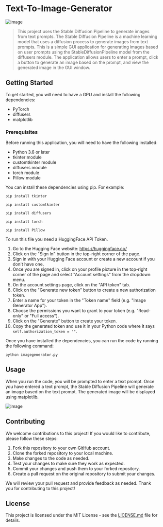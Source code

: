 # Text-To-Image-Generator

![image](https://github.com/AvishakeAdhikary/Text-To-Image-Generator/assets/32614982/1fa835b0-f8e0-4900-a696-57fea1196573)

> This project uses the Stable Diffusion Pipeline to generate images from text prompts. The Stable Diffusion Pipeline is a machine learning model that uses a diffusion process to generate images from text prompts.
> This is a simple GUI application for generating images based on user prompts using the StableDiffusionPipeline model from the diffusers module. The application allows users to enter a prompt, click a button to generate an image based on the prompt, and view the generated image in the GUI window.

## Getting Started

To get started, you will need to have a GPU and install the following dependencies:

- PyTorch
- diffusers
- matplotlib

### Prerequisites

Before running this application, you will need to have the following installed:

- Python 3.6 or later
- tkinter module
- customtkinter module
- diffusers module
- torch module
- Pillow module

You can install these dependencies using pip. For example:

```
pip install tkinter
```
```
pip install customtkinter
```
```
pip install diffusers
```
```
pip install torch
```
```
pip install Pillow
```

To run this file you need a HuggingFace API Token.

1. Go to the Hugging Face website: https://huggingface.co/
2. Click on the "Sign In" button in the top-right corner of the page.
3. Sign in with your Hugging Face account or create a new account if you don't have one.
4. Once you are signed in, click on your profile picture in the top-right corner of the page and select "Account settings" from the dropdown menu.
5. On the account settings page, click on the "API token" tab.
6. Click on the "Generate new token" button to create a new authorization token.
7. Enter a name for your token in the "Token name" field (e.g. "Image Generator App").
8. Choose the permissions you want to grant to your token (e.g. "Read-only" or "Full access").
9. Click on the "Generate" button to create your token.
10. Copy the generated token and use it in your Python code where it says ```self.authorization_token = ""```.

Once you have installed the dependencies, you can run the code by running the following command:

```
python imagegenerator.py
```

## Usage

When you run the code, you will be prompted to enter a text prompt. Once you have entered a text prompt, the Stable Diffusion Pipeline will generate an image based on the text prompt. The generated image will be displayed using matplotlib.

![image](https://github.com/AvishakeAdhikary/Text-To-Image-Generator/assets/32614982/633c43f7-65b6-42f7-adee-7f1d206534d6)

## Contributing

We welcome contributions to this project! If you would like to contribute, please follow these steps:

1. Fork this repository to your own GitHub account.
2. Clone the forked repository to your local machine.
3. Make changes to the code as needed.
4. Test your changes to make sure they work as expected.
5. Commit your changes and push them to your forked repository.
6. Create a pull request on the original repository to submit your changes.

We will review your pull request and provide feedback as needed. Thank you for contributing to this project!

## License

This project is licensed under the MIT License - see the [LICENSE.md](LICENSE) file for details.

